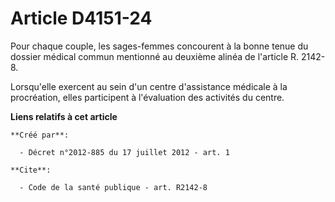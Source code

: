 # Article D4151-24

Pour chaque couple, les sages-femmes concourent à la bonne tenue du dossier médical commun mentionné au deuxième alinéa de
l'article R. 2142-8. 

Lorsqu'elle exercent au sein d'un centre d'assistance médicale à la procréation, elles participent à l'évaluation des
activités du centre.

**Liens relatifs à cet article**

	**Créé par**:

	  - Décret n°2012-885 du 17 juillet 2012 - art. 1

	**Cite**:

	  - Code de la santé publique - art. R2142-8
